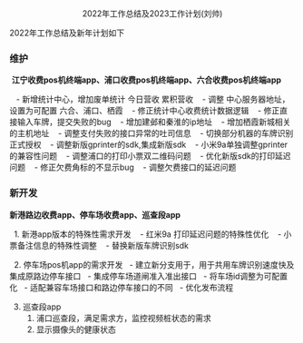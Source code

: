 <center>
2022年工作总结及2023工作计划(刘帅)
</center>

2022年工作总结及新年计划如下


### 维护

 **江宁收费pos机终端app、浦口收费pos机终端app、六合收费pos机终端app**

   - 新增统计中心，增加废单统计 今日营收 累积营收
   - 调整 中心服务器地址，设置为可配置 六合、浦口、栖霞
   - 修正统计中心收费统计数据逻辑
   - 修正直接输入车牌，提交失败的bug
   - 增加建邺和秦淮的ip地址
   - 增加栖霞新城相关的主机地址
   - 调整支付失败的接口异常的吐司信息
   - 切换部分机器的车牌识别正式授权
   - 调整新版gprinter的sdk,集成新版sdk
   - 小米9a单独调整gprinter的兼容性问题
   - 调整浦口的打印小票双二维码问题
   - 优化新版sdk的打印延迟问题
   - 修正欠费角标的不显示bug
   - 调整欠费接口的延迟问题

### 新开发
   **新港路边收费app、停车场收费app、巡查段app**
   
  1. 新港app版本的特殊性需求开发
	   - 红米9a 打印延迟问题的特殊性优化
           -  小票备注信息的特殊性调整
           -  替换新版车牌识别sdk

  2. 停车场pos机app的需求开发
	  - 建立新分支用于，用于共用车牌识别速度快及集成原路边停车接口
	  - 集成停车场道闸准入准出接口
	  - 将车场id调整为可配置化
	  - 适配兼容车场接口和路边停车接口的不同
	  - 优化发布流程

 3. 巡查段app
	 1. 浦口巡查段，满足需求方，监控视频桩状态的需求
	 2. 显示摄像头的健康状态

